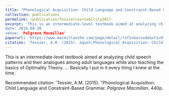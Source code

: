 ```yaml
---
title: "Phonological Acquisition: Child Language and Constraint-Based Grammar"
collection: publications
permalink: /publication/TessierLearnability2017
excerpt: 'This is an intermediate-level textbook aimed at analyzing child speech patterns and their analogues among adult languages while also teaching the basics of Optimality Theory.
date: 2015-09-30
venue: 'Palgrave Macmillan'
paperurl: 'https://www.macmillanihe.com/page/detail/?sf1=barcode&st1=9780230293762'
citation: 'Tessier, A.M. (2015). &quot;Phonological Acquisition: Child Language and Constraint-Based Grammar&quot; <i>Palgrave Macmillan/i>.'
---
```

This is an intermediate-level textbook aimed at analyzing child speech patterns and their analogues among adult languages while also teaching the basics of Optimality Theory. ... Basically I put in it every thing I knew at the time.

Recommended citation: 'Tessier, A.M. (2015). "Phonological Acquisition: Child Language and Constraint-Based Grammar. <i> Palgrave Macmillan</i>. 440p.
